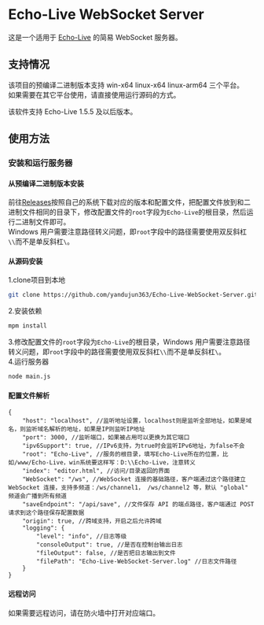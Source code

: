 # Echo-Live WebSocket Server

这是一个适用于 [Echo-Live](https://github.com/sheep-realms/Echo-Live) 的简易 WebSocket 服务器。

## 支持情况

该项目的预编译二进制版本支持 win-x64 linux-x64 linux-arm64 三个平台。  
如果需要在其它平台使用，请直接使用运行源码的方式。

该软件支持 Echo-Live 1.5.5 及以后版本。

## 使用方法

### 安装和运行服务器

#### 从预编译二进制版本安装
前往[Releases](https://github.com/yandujun363/Echo-Live-WebSocket-Server/releases)按照自己的系统下载对应的版本和配置文件，把配置文件放到和二进制文件相同的目录下，修改配置文件的`root`字段为`Echo-Live`的根目录，然后运行二进制文件即可。  
Windows 用户需要注意路径转义问题，即`root`字段中的路径需要使用双反斜杠`\\`而不是单反斜杠`\`。

#### 从源码安装
1.clone项目到本地
```bash
git clone https://github.com/yandujun363/Echo-Live-WebSocket-Server.git
```
2.安装依赖
```bash
mpm install
```
3.修改配置文件的`root`字段为`Echo-Live`的根目录，Windows 用户需要注意路径转义问题，即`root`字段中的路径需要使用双反斜杠`\\`而不是单反斜杠`\`。  
4.运行服务器
```bash
node main.js
```

#### 配置文件解析
```json5
{
    "host": "localhost", //监听地址设置，localhost则是监听全部地址，如果是域名，则监听域名解析的地址，如果是IP则监听IP地址
    "port": 3000, //监听端口，如果被占用可以更换为其它端口
    "ipv6Support": true, //IPv6支持，为true时会监听IPv6地址，为false不会
    "root": "Echo-Live", //服务的根目录，填写Echo-Live所在的位置，比如/www/Echo-Live，win系统要这样写：D:\\Echo-Live，注意转义
    "index": "editor.html", //访问/目录返回的界面
    "WebSocket": "/ws", //WebSocket 连接的基础路径，客户端通过这个路径建立 WebSocket 连接，支持多频道：/ws/channel1， /ws/channel2 等，默认 "global" 频道会广播到所有频道
    "saveEndpoint": "/api/save", //文件保存 API 的端点路径，客户端通过 POST 请求到这个路径保存配置数据
    "origin": true, //跨域支持，开启之后允许跨域
    "logging": {
        "level": "info", //日志等级 
        "consoleOutput": true, //是否在控制台输出日志
        "fileOutput": false, //是否把日志输出到文件
        "filePath": "Echo-Live-WebSocket-Server.log" //日志文件路径
    }
}
```

#### 远程访问
如果需要远程访问，请在防火墙中打开对应端口。